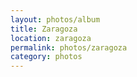 ```yaml
---
layout: photos/album
title: Zaragoza
location: zaragoza
permalink: photos/zaragoza
category: photos
---
```

